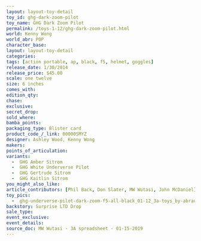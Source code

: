 ```yaml
---
layout: layout-toy-detail 
toy_id: ghg-dark-zoom-pilot
toy_name: GHG Dark Zoom Pilot
permalink: /toys-1-12/ghg-dark-zoom-pilot.html
world: Kenny Wong
world_abr: POP
character_base: 
layout: layout-toy-detail
categories: 
tags: [action portable, ap, black, f5, helmet, goggles] 
release_date: 1/30/2014
release_price: $45.00 
scale: one twelve
size: 6 inches
comes_with: 
edition_qty: 
chase: 
exclusive: 
secret_drop: 
sold_where: 
bamba_points: 
packaging_type: Blister card
product_code_/_link: 00000SMYZ
designer: Ashley Wood, Kenny Wong
makers: 
points_of_articulation: 
variants: 
  -  GHG Amber Sitrom
  -  GHG White Underverse Pilot
  -  GHG Gertrude Sitrom
  -  GHG Kaitlin Sitrom
you_might_also_like: 
article_contributors: [Phil Back, Don Slater, MW Wutasi, John McDaniel]
toy_pics: 
  -  ghg-underverse-pilot-dark-zoom-f5-all-black_01-12_3a-toys_by-abrader-john-mcdaniel.jpg
backstory: Surprise LTD Drop
sale_type: 
event_exclusive: 
event_details: 
source_doc: MW Wutasi - 3A spreadsheet - 01-15-2019
---
```

